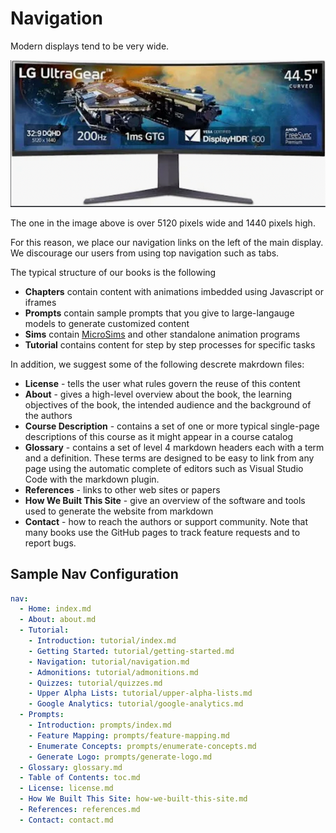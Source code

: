 # Navigation

Modern displays tend to be very wide.

![](../img/wide-screen.png)

The one in the image above is over 5120 pixels wide and 1440 pixels high.

For this reason, we place our navigation links on the left of the main display.
We discourage our users from using top navigation such as tabs.

The typical structure of our books is the following

- **Chapters** contain content with animations imbedded using Javascript or iframes
- **Prompts** contain sample prompts that you give to large-langauge models to generate customized content
- **Sims** contain [MicroSims](../glossary.md#microsim) and other standalone animation programs
- **Tutorial** contains content for step by step processes for specific tasks

In addition, we suggest some of the following descrete makrdown files:

- **License** - tells the user what rules govern the reuse of this content
- **About** - gives a high-level overview about the book, the learning objectives of the book, the intended audience and the background of the authors
- **Course Description** - contains a set of one or more typical single-page descriptions of this course as it might appear in a course catalog
- **Glossary** - contains a set of level 4 markdown headers each with a term and a definition.  These terms are designed to be easy to link from any page using
the automatic complete of editors such as Visual Studio Code with the markdown plugin.
- **References** - links to other web sites or papers
- **How We Built This Site** - give an overview of the software and tools used
to generate the website from markdown
- **Contact** - how to reach the authors or support community.  Note
that many books use the GitHub pages to track feature requests and to
report bugs.

## Sample Nav Configuration

```yaml
nav:
  - Home: index.md
  - About: about.md
  - Tutorial:
    - Introduction: tutorial/index.md
    - Getting Started: tutorial/getting-started.md
    - Navigation: tutorial/navigation.md
    - Admonitions: tutorial/admonitions.md
    - Quizzes: tutorial/quizzes.md
    - Upper Alpha Lists: tutorial/upper-alpha-lists.md
    - Google Analytics: tutorial/google-analytics.md
  - Prompts:
    - Introduction: prompts/index.md
    - Feature Mapping: prompts/feature-mapping.md
    - Enumerate Concepts: prompts/enumerate-concepts.md
    - Generate Logo: prompts/generate-logo.md
  - Glossary: glossary.md
  - Table of Contents: toc.md
  - License: license.md
  - How We Built This Site: how-we-built-this-site.md
  - References: references.md
  - Contact: contact.md
  ```
